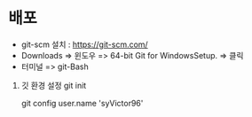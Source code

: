 # 배포
- git-scm 설치 : https://git-scm.com/
- Downloads => 윈도우 => 64-bit Git for WindowsSetup. => 클릭
- 터미널 => git-Bash

1. 깃 환경 설정
    git init

    git config user.name 'syVictor96'